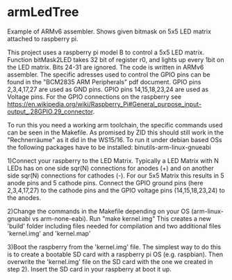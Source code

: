 # armLedTree
Example of ARMv6 assembler. Shows given bitmask on 5x5 LED matrix attached to raspberry pi.

This project uses a raspberry pi model B to control a 5x5 LED matrix. Function bitMask2LED takes 32 bit of register r0, and lights up every 1bit on the LED matrix. Bits 24-31 are ignored.
The code is written in ARMv6 assembler.
The specific adresses used to control the GPIO pins can be found in the "BCM2835 ARM Peripherals" pdf document.
GPIO pins 2,3,4,17,27 are used as GND pins. GPIO pins 14,15,18,23,24 are used as Voltage pins.
For the GPIO connections on the raspberry see https://en.wikipedia.org/wiki/Raspberry_Pi#General_purpose_input-output_.28GPIO.29_connector.

To run this you need a working arm toolchain, the specific commands used can be seen in the Makefile.
As promised by ZID this should still work in the "Rechnerräume" as it did in the WS15/16.
To run it under debian based OSs the following packages have to be installed: binutils-arm-linux-gnueabi

1)Connect your raspberry to the LED Matrix. Typically a LED Matrix with N LEDs has on one side sqr(N) connections
  for anodes (+) and on another side sqr(N) connections for cathodes (-). For our 5x5 Matrix this results in 5 anode
  pins and 5 cathode pins. Connect the GPIO ground pins (here 2,3,4,17,27) to the cathode pins and the GPIO voltage
  pins (14,15,18,23,24) to the anodes.

2)Change the commands in the Makefile depending on your OS (arm-linux-gnueabi vs arm-none-eabi). Run "make kernel.img"
  This creates a new 'build' folder including files needed for compilation and two additional files
  'kernel.img' and 'kernel.map'

3)Boot the raspberry from the 'kernel.img' file.
  The simplest way to do this is to create a bootable SD card with a raspberry pi OS (e.g. raspbian). Then overwrite the
  'kernel.img' file on the SD card with the one we created in step 2). Insert the SD card in your raspberry at boot it up.
